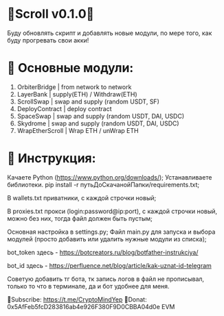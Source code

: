 # 🔹Scroll v0.1.0🔹

Буду обновлять скрипт и добавлять новые модули, по мере того, как буду прогревать свои акки!



# 📓 Основные модули:

1. OrbiterBridge | from network to network
2. LayerBank | supply(ETH) / Withdraw(ETH) 
3. ScrollSwap | swap and supply (random USDT, SF)
4. DeployContract | deploy contract
5. SpaceSwap | swap and supply (random USDT, DAI, USDC)
6. Skydrome | swap and supply (random USDT, DAI, USDC)
7. WrapEtherScroll | Wrap ETH / unWrap ETH



# 🔧 Инструкция:
Качаете Python (https://www.python.org/downloads/);
Устанавливаете библиотеки. pip install -r путьДоСкачанойПапки/requirements.txt;

В wallets.txt приватники, с каждой строчки новый;

В proxies.txt прокси (login:password@ip:port), с каждой строчки новый, можно без них, тогда файл должен быть пустым;

Основная настройка в settings.py;
Файл main.py для запуска и выбора модулей (просто добавить или удалить нужные модули из списка);

bot_token здесь - https://botcreators.ru/blog/botfather-instrukciya/

bot_id здесь - https://perfluence.net/blog/article/kak-uznat-id-telegram

Советую добавить тг бота, тк запись логов в файл не прописывал, только то что в терминале, да и бот удобнее для меня.

💜Subscribe: https://t.me/CryptoMindYep
💜Donat: 0x5AfFeb5fcD283816ab4e926F380F9D0CBBA04d0e EVM

